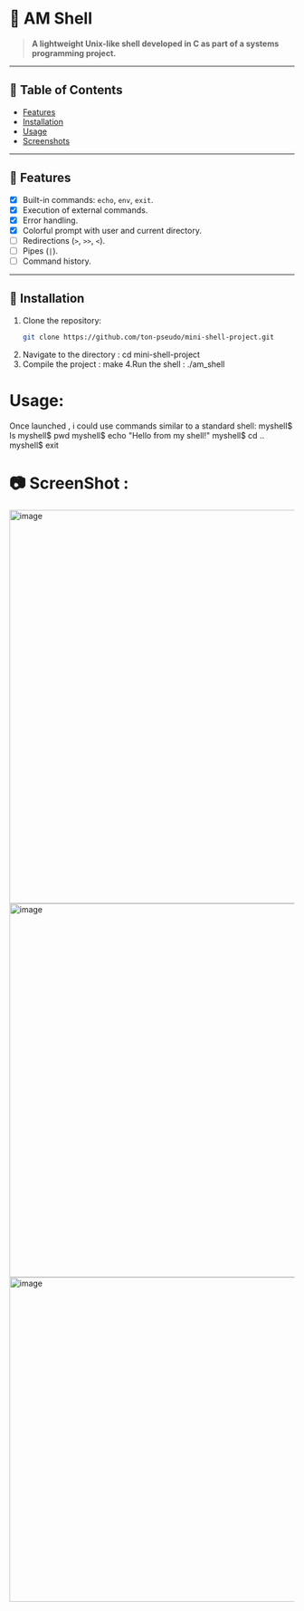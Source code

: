 # 🐚 AM Shell

> **A lightweight Unix-like shell developed in C as part of a systems programming project.**

---

## 📌 Table of Contents

- [Features](#🔧features)
- [Installation](#📁installation)
- [Usage](#usage)
- [Screenshots](#📷screenshots)


---

## 🔧 Features

- [x] Built-in commands: `echo`, `env`, `exit`.
- [x] Execution of external commands.
- [x] Error handling.
- [x] Colorful prompt with user and current directory.
- [ ] Redirections (`>`, `>>`, `<`).
- [ ] Pipes (`|`).
- [ ] Command history.

---

## 📁 Installation

1. Clone the repository:
   ```bash
   git clone https://github.com/ton-pseudo/mini-shell-project.git 
2. Navigate to the directory :
cd mini-shell-project
3. Compile the project : 
make
4.Run the shell :
./am_shell
# Usage:
Once launched , i could use commands similar to a standard shell:
myshell$ ls
myshell$ pwd
myshell$ echo "Hello from my shell!"
myshell$ cd ..
myshell$ exit
# 📷 ScreenShot : 
<img width="695" alt="image" src="https://github.com/user-attachments/assets/a20f5148-d766-49b7-ad7f-bd692275d375" />

<img width="660" alt="image" src="https://github.com/user-attachments/assets/680d2eaa-61aa-47e4-83bb-664c591c346a" />

<img width="573" alt="image" src="https://github.com/user-attachments/assets/75006dc1-0deb-40c8-a155-e162834634b4" />



